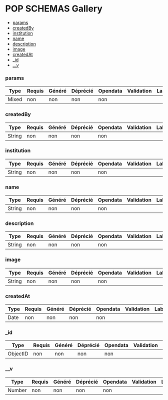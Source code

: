 # POP SCHEMAS Gallery

- [params](/apps/api/doc/Gallery.md#params)
- [createdBy](/apps/api/doc/Gallery.md#createdBy)
- [institution](/apps/api/doc/Gallery.md#institution)
- [name](/apps/api/doc/Gallery.md#name)
- [description](/apps/api/doc/Gallery.md#description)
- [image](/apps/api/doc/Gallery.md#image)
- [createdAt](/apps/api/doc/Gallery.md#createdAt)
- [_id](/apps/api/doc/Gallery.md#_id)
- [__v](/apps/api/doc/Gallery.md#__v)
### params





|Type|Requis|Généré|Déprécié|Opendata|Validation|Label|
|----|------|------|------|--------|----------|-----|
|Mixed|non|non|non|non|||

### createdBy





|Type|Requis|Généré|Déprécié|Opendata|Validation|Label|
|----|------|------|------|--------|----------|-----|
|String|non|non|non|non|||

### institution





|Type|Requis|Généré|Déprécié|Opendata|Validation|Label|
|----|------|------|------|--------|----------|-----|
|String|non|non|non|non|||

### name





|Type|Requis|Généré|Déprécié|Opendata|Validation|Label|
|----|------|------|------|--------|----------|-----|
|String|non|non|non|non|||

### description





|Type|Requis|Généré|Déprécié|Opendata|Validation|Label|
|----|------|------|------|--------|----------|-----|
|String|non|non|non|non|||

### image





|Type|Requis|Généré|Déprécié|Opendata|Validation|Label|
|----|------|------|------|--------|----------|-----|
|String|non|non|non|non|||

### createdAt





|Type|Requis|Généré|Déprécié|Opendata|Validation|Label|
|----|------|------|------|--------|----------|-----|
|Date|non|non|non|non|||

### _id





|Type|Requis|Généré|Déprécié|Opendata|Validation|Label|
|----|------|------|------|--------|----------|-----|
|ObjectID|non|non|non|non|||

### __v





|Type|Requis|Généré|Déprécié|Opendata|Validation|Label|
|----|------|------|------|--------|----------|-----|
|Number|non|non|non|non|||
